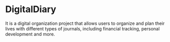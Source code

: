 # DigitalDiary
It is a digital organization project that allows users to organize and plan their lives with different types of journals, including financial tracking, personal development and more.
